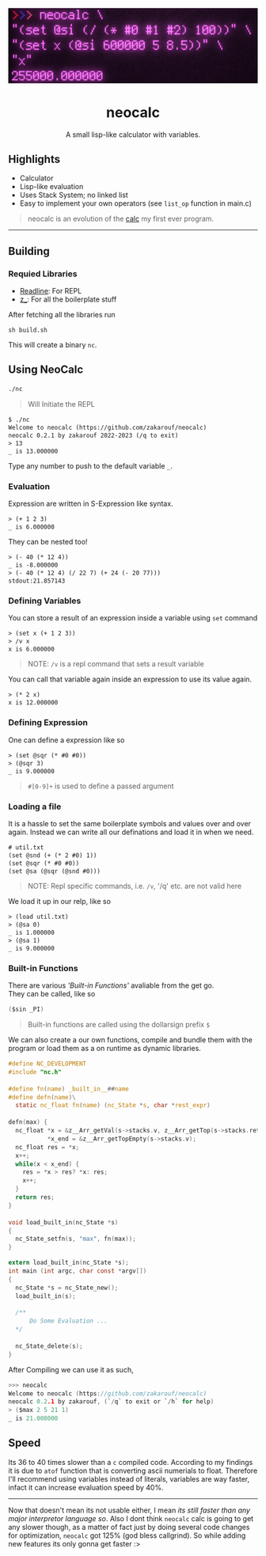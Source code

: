 <div align="center">
  <img src="docs/neocalc.png" width="600"/>
  <h1>neocalc</h1>

  A small lisp-like calculator with variables.
</div>

## Highlights

- Calculator
- Lisp-like evaluation
- Uses Stack System; no linked list
- Easy to implement your own operators (see `list_op` function in main.c)

> neocalc is an evolution of the [calc](https://github.com/zakarouf/simple_calc) my first ever program.

---

## Building

### Requied Libraries

- [Readline](https://tiswww.case.edu/php/chet/readline/rltop.html): For REPL
- [z_](https://github.com/zakarouf/z_): For all the boilerplate stuff

After fetching all the libraries run
```
sh build.sh
```

This will create a binary `nc`.

## Using NeoCalc

```sh
./nc
```
> Will Initiate the REPL

```racket
$ ./nc
Welcome to neocalc (https://github.com/zakarouf/neocalc)
neocalc 0.2.1 by zakarouf 2022-2023 (/q to exit)
> 13
_ is 13.000000
```
Type any number to push to the default variable `_`.

### Evaluation

Expression are written in S-Expression like syntax.
```racket
> (+ 1 2 3)
_ is 6.000000
```

They can be nested too!
```racket
> (- 40 (* 12 4))
_ is -8.000000
> (- 40 (* 12 4) (/ 22 7) (+ 24 (- 20 77)))
stdout:21.857143
```

### Defining Variables

You can store a result of an expression inside a variable using `set` command
```racket
> (set x (+ 1 2 3))
> /v x
x is 6.000000
```
> NOTE: `/v` is a repl command that sets a result variable

You can call that variable again inside an expression to use its value again.
```racket
> (* 2 x)
x is 12.000000
```

### Defining Expression

One can define a expression like so
```racket
> (set @sqr (* #0 #0))
> (@sqr 3)
_ is 9.000000
```
> `#[0-9]+` is used to define a passed argument

### Loading a file

It is a hassle to set the same boilerplate symbols and values over and over
again. Instead we can write all our definations and load it in when we need.
```racket
# util.txt
(set @snd (+ (* 2 #0) 1))
(set @sqr (* #0 #0))
(set @sa (@sqr (@snd #0)))
```
> NOTE: Repl specific commands, i.e. `/v`, '/q' etc. are not valid here

We load it up in our relp, like so
```racket
> (load util.txt)
> (@sa 0)
_ is 1.000000
> (@sa 1)
_ is 9.000000
```

### Built-in Functions

There are various *'Built-in Functions'* avaliable from the get go.<br />
They can be called, like so
```c
($sin _PI)
```
> Built-in functions are called using the dollarsign prefix `$`

We can also create a our own functions, compile and bundle them with the program or load them as a on runtime as dynamic libraries.
```c
#define NC_DEVELOPMENT
#include "nc.h"

#define fn(name) _built_in__##name
#define defn(name)\
  static nc_float fn(name) (nc_State *s, char *rest_expr)

defn(max) {
  nc_float *x = &z__Arr_getVal(s->stacks.v, z__Arr_getTop(s->stacks.retpoints).ret),
           *x_end = &z__Arr_getTopEmpty(s->stacks.v);
  nc_float res = *x;
  x++;
  while(x < x_end) {
    res = *x > res? *x: res;
    x++;
  }
  return res;
}

void load_built_in(nc_State *s)
{
  nc_State_setfn(s, "max", fn(max));
}
```
```c
extern load_built_in(nc_State *s);
int main (int argc, char const *argv[])
{
  nc_State *s = nc_State_new();
  load_built_in(s);
  
  /**
      Do Some Evaluation ...
  */

  nc_State_delete(s); 
}
```
After Compiling we can use it as such,
```c
>>> neocalc
Welcome to neocalc (https://github.com/zakarouf/neocalc)
neocalc 0.2.1 by zakarouf, (`/q` to exit or `/h` for help)
> ($max 2 5 21 1)
_ is 21.000000
```

## Speed

Its 36 to 40 times slower than a `c` compiled code. According to my findings it is due to `atof` function that is converting ascii numerials to float. Therefore I'll recommend using variables instead  of literals, variables are way faster, infact it can increase evaluation speed by 40%.
<br />

---
Now that doesn't mean its not usable either, I mean *its still faster than any major interpretor language so*.
Also I dont think `neocalc` calc is going to get any slower though, as a matter of fact just by doing several code changes for optimization, `neocalc` got 125% (god bless callgrind). So while adding new features its only gonna get faster :>

